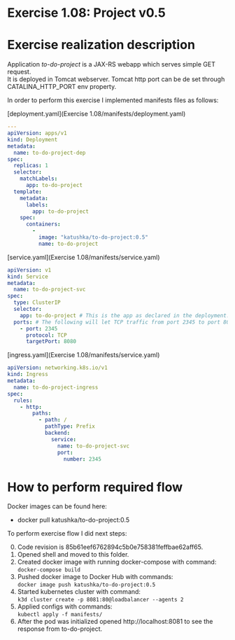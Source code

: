 # Exercise 1.08: Project v0.5

# Exercise realization description

Application *to-do-project* is a JAX-RS webapp which serves simple GET request.   
It is deployed in Tomcat webserver. Tomcat http port can be de set through CATALINA_HTTP_PORT env property. 

In order to perform this exercise I implemented manifests files as follows:

[deployment.yaml](Exercise 1.08/manifests/deployment.yaml)
```yaml
---
apiVersion: apps/v1
kind: Deployment
metadata:
  name: to-do-project-dep
spec:
  replicas: 1
  selector:
    matchLabels:
      app: to-do-project
  template:
    metadata:
      labels:
        app: to-do-project
    spec:
      containers:
        -
          image: "katushka/to-do-project:0.5"
          name: to-do-project
```
[service.yaml](Exercise 1.08/manifests/service.yaml)
```yaml
apiVersion: v1
kind: Service
metadata:
  name: to-do-project-svc
spec:
  type: ClusterIP
  selector:
    app: to-do-project # This is the app as declared in the deployment.
  ports: # The following will let TCP traffic from port 2345 to port 8080.
    - port: 2345
      protocol: TCP
      targetPort: 8080
```
[ingress.yaml](Exercise 1.08/manifests/service.yaml)
```yaml
apiVersion: networking.k8s.io/v1
kind: Ingress
metadata:
  name: to-do-project-ingress
spec:
  rules:
    - http:
        paths:
          - path: /
            pathType: Prefix
            backend:
              service:
                name: to-do-project-svc
                port:
                  number: 2345

```
# How to perform required flow

Docker images can be found here:
- docker pull katushka/to-do-project:0.5

To perform exercise flow I did next steps:

0. Code revision is 85b61eef6762894c5b0e758381feffbae62aff65.
1. Opened shell and moved to this folder.
2. Created docker image with running docker-compose with command:  
    `docker-compose build`
3. Pushed docker image to Docker Hub with commands:  
    `docker image push katushka/to-do-project:0.5`
4. Started kubernetes cluster with command:  
    `k3d cluster create -p 8081:80@loadbalancer --agents 2`
5. Applied configs with commands:  
   `kubectl apply -f manifests/`  
6. After the pod was initialized opened http://localhost:8081 to see the response from to-do-project.
